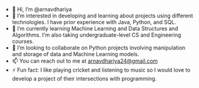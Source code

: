 - 👋 Hi, I’m @arnavdhariya
- 👀 I’m interested in developing and learning about projects using different technologies. I have prior experience with Java, Python, and SQL. 
- 🌱 I’m currently learning Machine Learning and Data Structures and Algorithms. I'm also taking undergraduate-level CS and Engineering courses. 
- 💞️ I’m looking to collaborate on Python projects involving manipulation and storage of data and Machine Learning models. 
- 📫 You can reach out to me at arnavdhariya24@gmail.com
- ⚡ Fun fact: I like playing cricket and listening to music so I would love to develop a project of their intersections with programming.

<!---
arnavdhariya/arnavdhariya is a ✨ special ✨ repository because its `README.md` (this file) appears on your GitHub profile.
You can click the Preview link to take a look at your changes.
--->
